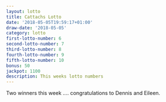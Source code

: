 ```yaml
---
layout: lotto
title: Cattachs Lotto
date: '2018-05-05T19:59:17+01:00'
draw-date: '2018-05-05'
category: lotto
first-lotto-number: 6
second-lotto-number: 7
third-lotto-number: 8
fourth-lotto-number: 9
fifth-lotto-number: 10
bonus: 50
jackpot: 1100
description: This weeks lotto numbers
---
```

Two winners this week .... congratulations to Dennis and Eileen.
